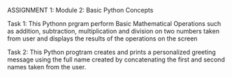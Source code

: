 ASSIGNMENT 1:
Module 2: Basic Python Concepts

Task 1: 
  This Pythonn prgram perform Basic Mathematical Operations such as addition, subtraction, multiplication and division on two numbers taken from user and displays the results of the operations on the screen

Task 2:
  This Python progtram creates and prints a personalized greeting message using the full name created by concatenating the first and second names taken from the user.
  

